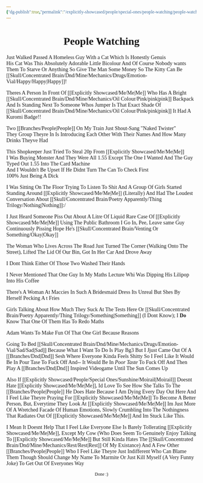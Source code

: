 ```yaml
---
{"dg-publish":true,"permalink":"/explicitly-showcased/people/special-ones/people-watching/people-watching/","tags":["Tagless"],"noteIcon":""}
---
```


<style id="Force_Custom_Fonts" type="text/css">@font-face{font-style:normal;font-family:"Merriweather";src:local("Merriweather")}@font-face{font-style:bolder;font-family:"Merriweather";src:local("Merriweather")}@font-face{font-style:normal;font-family:"Merriweather";src:local("Merriweather");unicode-range:U+0-FF,U+2E80-9FFF,U+F900-FAFF,U+FE30-FE4F,U+20000-2FA1F}@font-face{font-style:bolder;font-family:"Merriweather";src:local("Merriweather");unicode-range:U+0-FF,U+2E80-9FFF,U+F900-FAFF,U+FE30-FE4F,U+20000-2FA1F}@font-face{font-style:normal;font-family:"Merriweather";src:local("Merriweather");unicode-range:U+0-FF}@font-face{font-style:bolder;font-family:"Merriweather";src:local("Merriweather");unicode-range:U+0-FF}:not(pre):not(code):not(textarea):not(tt):not(kbd):not(samp):not(var){font-family:"Merriweather"!important}pre,code,textarea,tt,kbd,samp,var{font-family:monospace!important}pre *,code *,textarea *,tt *,kbd *,samp *,var *{font-family:monospace!important}</style>


# <center><span style="color:#060DF0"></span>People Watching</center>


Just Walked Passed A Homeless Guy With a Cat Which Is Honestly Genuis  
His Cat Was This Absolutely Adorable Little Bicolour And Of Course Nobody wants Them To Starve Or Anything So Give The Man Some Money So The Kitty Can Be [[Skull/Concentrated Brain/Dnd/Mine/Mechanics/Drugs/Emotion-Vial/Happy/Happy\|Happy]]!

Theres A Person In Front Of [[Explicitly Showcased/Me/Me\|Me]] Who Has A Bright [[Skull/Concentrated Brain/Dnd/Mine/Mechanics/Oil Colour/Pink/pink\|pink]] Backpack And Is Standing Next To Someone Whos Jumper Is That Exact Shade Of [[Skull/Concentrated Brain/Dnd/Mine/Mechanics/Oil Colour/Pink/pink\|pink]]
It Had A Kuromi Badge!!

Two [[Branches/People\|People]] On My Train Just Shout-Sang "Naked Twister"  
They Group Theyre In Is Introducing Each Other With Their Names And How Many Drinks Theyve Had

This Shopkeeper Just Tried To Steal 20p From [[Explicitly Showcased/Me/Me\|Me]]  
I Was Buying Monster And They Were All 1.55 Except The One I Wanted And The Guy Typed Out 1.55 Into The Card Machine  
And I Wouldn't Be Upset If He Didnt Turn The Can To Check First  
100% Just Being A Dick

I Was Sitting On The Floor Trying To Listen To Shit And A Group Of Girls Started Standing Around [[Explicitly Showcased/Me/Me\|Me]] (Literally) And Had The Loudest Conversation About [[Skull/Concentrated Brain/Poetry Apparently/Thing Trilogy/Nothing\|Nothing]]:/


I Just Heard Someone Piss Out About A Litre Of Liquid 
Rare Case Of [[Explicitly Showcased/Me/Me\|Me]] Using The Public Bathroom
I Go In, Pee, Leave same Guy Continuously Pissing
Hope He's [[Skull/Concentrated Brain/Venting Or Something/Okay\|Okay]]


The Woman Who Lives Across The Road Just Turned The Corner (Walking Onto The Street), Lifted The Lid Of Our Bin,  Got In Her Car And Drove Away

I Dont Think Either Of Those Two Washed Their Hands

I Never Mentioned That One Guy In My Maths Lecture Whi Was Dipping His Lilipop Into His Coffee

There's A Woman At Maccies In Such A Bridesmaid Dress Its Unreal But Shes By Herself Pecking A t Fries

Girls Talking About How Much They Suck At The Tests Here Or [[Skull/Concentrated Brain/Poetry Apparently/Thing Trilogy/Something\|Something]] (I Dont Know); I <b>Do</b> Know That One Of Them Has To Redo Maths

Adam Wants To Make Fun Of That One Girl
Because Reasons 

Going To Bed [[Skull/Concentrated Brain/Dnd/Mine/Mechanics/Drugs/Emotion-Vial/Sad/Sad\|Sad]] Because What I Want To Do Is Play Bg3 But I Jjust Came Out Of A [[Branches/Dnd\|Dnd]] Sesh Where Everyone Kinda Feels Shitty So I Feel Like It Would Be In Pour Tase To Fuck Off And-- 
It Would Be In *Poor Taste* To Fuck Off And Then Play A [[Branches/Dnd\|Dnd]] Inspired Videogame Until The Sun Comes Up

Also If [[Explicitly Showcased/People/Special Ones/Sunshine/Moirail\|Moirail]] Doesnt Hate [[Explicitly Showcased/Me/Me\|Me]], Id Love To See How She Talks To The [[Branches/People\|People]] He Does Hate Because I Am Dying Every Day Out Here And I Feel Like Theyre Praying For [[Explicitly Showcased/Me/Me\|Me]] To Become A Better Person, But, Everytime They Look At [[Explicitly Showcased/Me/Me\|Me]] Im Just More Of A Wretched Facade Of Human Emotions, Slowly Crumbling Into The Nothingness That Radiates Out Of [[Explicitly Showcased/Me/Me\|Me]]
And Im Stuck Like This.

I Mean It Doesnt Help That I Feel Like Everyone Else Is Barely Tollerating [[Explicitly Showcased/Me/Me\|Me]], Except My Cow (Who Does Seem To Genuinely Enjoy Talking To [[Explicitly Showcased/Me/Me\|Me]] But Still Kinda Hates The [[Skull/Concentrated Brain/Dnd/Mine/Mechanics/Rest/Rest\|Rest]] Of My Existance) And A Few Other [[Branches/People\|People]] Who I Feel Like Theyre Just Indifferent
Who Can Blame Them Though
Should Change My Name To Marmite
Or Just Kill Myself (A Very Funny Joke) To Get Out Of Everyones Way







<center><sub>Done :)</sub></center>


<script src="https://utteranc.es/client.js"
        repo="WonderingGodling/My-Mind-Space"
        issue-term="title"
        theme="preferred-color-scheme"
        crossorigin="anonymous"
        async>
</script>